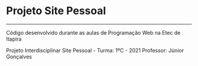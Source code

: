 # Projeto Site Pessoal
***
Código desenvolvido durante as aulas de Programação Web na Etec de Itapira

Projeto Interdisciplinar Site Pessoal - Turma: 1ºC - 2021
Professor: Júnior Gonçalves
